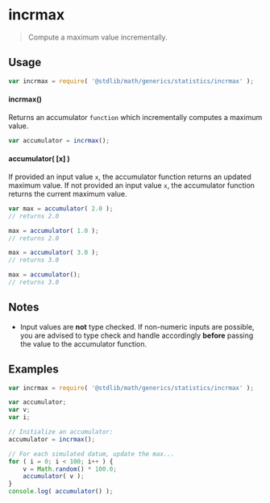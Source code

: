 incrmax
===

> Compute a maximum value incrementally.


<!-- <usage> -->

## Usage

``` javascript
var incrmax = require( '@stdlib/math/generics/statistics/incrmax' );
```

#### incrmax()

Returns an accumulator `function` which incrementally computes a maximum value.

``` javascript
var accumulator = incrmax();
```

#### accumulator( \[x\] )

If provided an input value `x`, the accumulator function returns an updated maximum value. If not provided an input value `x`, the accumulator function returns the current maximum value.

``` javascript
var max = accumulator( 2.0 );
// returns 2.0

max = accumulator( 1.0 );
// returns 2.0

max = accumulator( 3.0 );
// returns 3.0

max = accumulator();
// returns 3.0
```

<!-- </usage> -->


<!-- <notes> -->

## Notes

* Input values are __not__ type checked. If non-numeric inputs are possible, you are advised to type check and handle accordingly __before__ passing the value to the accumulator function.

<!-- </notes> -->


<!-- <examples> -->

## Examples

``` javascript
var incrmax = require( '@stdlib/math/generics/statistics/incrmax' );

var accumulator;
var v;
var i;

// Initialize an accumulator:
accumulator = incrmax();

// For each simulated datum, update the max...
for ( i = 0; i < 100; i++ ) {
    v = Math.random() * 100.0;
    accumulator( v );
}
console.log( accumulator() );
```

<!-- </examples> -->


<!-- <links> -->

<!-- </links> -->
